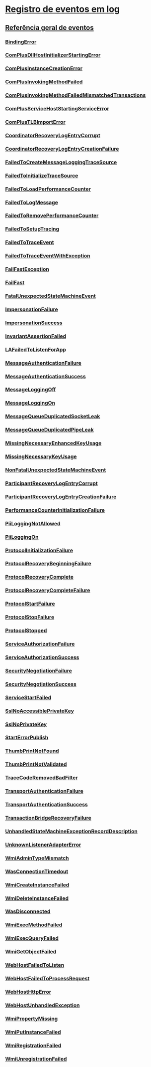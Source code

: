 # [Registro de eventos em log](index.md)
## [Referência geral de eventos](events-general-reference.md)
### [BindingError](bindingerror.md)
### [ComPlusDllHostInitializerStartingError](complusdllhostinitializerstartingerror.md)
### [ComPlusInstanceCreationError](complusinstancecreationerror.md)
### [ComPlusInvokingMethodFailed](complusinvokingmethodfailed.md)
### [ComPlusInvokingMethodFailedMismatchedTransactions](complusinvokingmethodfailedmismatchedtransactions.md)
### [ComPlusServiceHostStartingServiceError](complusservicehoststartingserviceerror.md)
### [ComPlusTLBImportError](complustlbimporterror.md)
### [CoordinatorRecoveryLogEntryCorrupt](coordinatorrecoverylogentrycorrupt.md)
### [CoordinatorRecoveryLogEntryCreationFailure](coordinatorrecoverylogentrycreationfailure.md)
### [FailedToCreateMessageLoggingTraceSource](failedtocreatemessageloggingtracesource.md)
### [FailedToInitializeTraceSource](failedtoinitializetracesource.md)
### [FailedToLoadPerformanceCounter](failedtoloadperformancecounter.md)
### [FailedToLogMessage](failedtologmessage.md)
### [FailedToRemovePerformanceCounter](failedtoremoveperformancecounter.md)
### [FailedToSetupTracing](failedtosetuptracing.md)
### [FailedToTraceEvent](failedtotraceevent.md)
### [FailedToTraceEventWithException](failedtotraceeventwithexception.md)
### [FailFastException](failfastexception.md)
### [FailFast](failfast.md)
### [FatalUnexpectedStateMachineEvent](fatalunexpectedstatemachineevent.md)
### [ImpersonationFailure](impersonationfailure.md)
### [ImpersonationSuccess](impersonationsuccess.md)
### [InvariantAssertionFailed](invariantassertionfailed.md)
### [LAFailedToListenForApp](lafailedtolistenforapp.md)
### [MessageAuthenticationFailure](messageauthenticationfailure.md)
### [MessageAuthenticationSuccess](messageauthenticationsuccess.md)
### [MessageLoggingOff](messageloggingoff.md)
### [MessageLoggingOn](messageloggingon.md)
### [MessageQueueDuplicatedSocketLeak](messagequeueduplicatedsocketleak.md)
### [MessageQueueDuplicatedPipeLeak](messagequeueduplicatedpipeleak.md)
### [MissingNecessaryEnhancedKeyUsage](missingnecessaryenhancedkeyusage.md)
### [MissingNecessaryKeyUsage](missingnecessarykeyusage.md)
### [NonFatalUnexpectedStateMachineEvent](nonfatalunexpectedstatemachineevent.md)
### [ParticipantRecoveryLogEntryCorrupt](participantrecoverylogentrycorrupt.md)
### [ParticipantRecoveryLogEntryCreationFailure](participantrecoverylogentrycreationfailure.md)
### [PerformanceCounterInitializationFailure](performancecounterinitializationfailure.md)
### [PiiLoggingNotAllowed](piiloggingnotallowed.md)
### [PiiLoggingOn](piiloggingon.md)
### [ProtocolInitializationFailure](protocolinitializationfailure.md)
### [ProtocolRecoveryBeginningFailure](protocolrecoverybeginningfailure.md)
### [ProtocolRecoveryComplete](protocolrecoverycomplete.md)
### [ProtocolRecoveryCompleteFailure](protocolrecoverycompletefailure.md)
### [ProtocolStartFailure](protocolstartfailure.md)
### [ProtocolStopFailure](protocolstopfailure.md)
### [ProtocolStopped](protocolstopped.md)
### [ServiceAuthorizationFailure](serviceauthorizationfailure.md)
### [ServiceAuthorizationSuccess](serviceauthorizationsuccess.md)
### [SecurityNegotiationFailure](securitynegotiationfailure.md)
### [SecurityNegotiationSuccess](securitynegotiationsuccess.md)
### [ServiceStartFailed](servicestartfailed.md)
### [SslNoAccessiblePrivateKey](sslnoaccessibleprivatekey.md)
### [SslNoPrivateKey](sslnoprivatekey.md)
### [StartErrorPublish](starterrorpublish.md)
### [ThumbPrintNotFound](thumbprintnotfound.md)
### [ThumbPrintNotValidated](thumbprintnotvalidated.md)
### [TraceCodeRemovedBadFilter](tracecoderemovedbadfilter.md)
### [TransportAuthenticationFailure](transportauthenticationfailure.md)
### [TransportAuthenticationSuccess](transportauthenticationsuccess.md)
### [TransactionBridgeRecoveryFailure](transactionbridgerecoveryfailure.md)
### [UnhandledStateMachineExceptionRecordDescription](unhandledstatemachineexceptionrecorddescription.md)
### [UnknownListenerAdapterError](unknownlisteneradaptererror.md)
### [WmiAdminTypeMismatch](wmiadmintypemismatch.md)
### [WasConnectionTimedout](wasconnectiontimedout.md)
### [WmiCreateInstanceFailed](wmicreateinstancefailed.md)
### [WmiDeleteInstanceFailed](wmideleteinstancefailed.md)
### [WasDisconnected](wasdisconnected.md)
### [WmiExecMethodFailed](wmiexecmethodfailed.md)
### [WmiExecQueryFailed](wmiexecqueryfailed.md)
### [WmiGetObjectFailed](wmigetobjectfailed.md)
### [WebHostFailedToListen](webhostfailedtolisten.md)
### [WebHostFailedToProcessRequest](webhostfailedtoprocessrequest.md)
### [WebHostHttpError](webhosthttperror.md)
### [WebHostUnhandledException](webhostunhandledexception.md)
### [WmiPropertyMissing](wmipropertymissing.md)
### [WmiPutInstanceFailed](wmiputinstancefailed.md)
### [WmiRegistrationFailed](wmiregistrationfailed.md)
### [WmiUnregistrationFailed](wmiunregistrationfailed.md)
